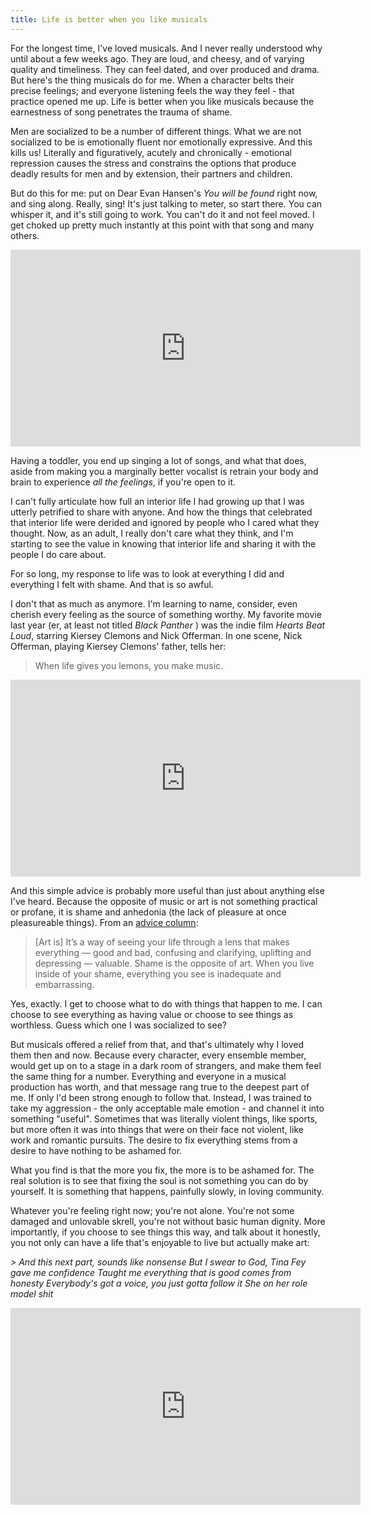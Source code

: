 ```yaml
---
title: Life is better when you like musicals
---
```


For the longest time, I've loved musicals. And I never really understood why until about a few weeks ago. They are loud, and cheesy, and of varying quality and timeliness. They can feel dated, and over produced and drama. But here's the thing musicals do for me. When a character belts their precise feelings; and everyone listening feels the way they feel - that practice opened me up. Life is better when you like musicals because the earnestness of song penetrates the trauma of shame. 

Men are socialized to be a number of different things. What we are not socialized to be is emotionally fluent nor emotionally expressive. And this kills us! Literally and figuratively, acutely and chronically - emotional repression causes the stress and constrains the options that produce deadly results for men and by extension, their partners and children. 

But do this for me: put on Dear Evan Hansen's *You will be found* right now, and sing along. Really, sing! It's just talking to meter, so start there.  You can whisper it, and it's still going to work.
You can't do it and not feel moved. I get choked up pretty much instantly at this point with that song and many others. 

<iframe width="560" height="315" src="https://www.youtube.com/embed/mSfH2AuhXfw" frameborder="0" allow="accelerometer; autoplay; encrypted-media; gyroscope; picture-in-picture" allowfullscreen></iframe>

Having a toddler, you end up singing a lot of songs, and what that does, aside from making you a marginally better vocalist is retrain your body and brain to experience *all the feelings*, if you're open to it. 

I can't fully articulate how full an interior life I had growing up that I was utterly petrified to share with anyone. And how the things that celebrated that interior life were derided and ignored by people who I cared what they thought. Now, as an adult, I really don't care what they think, and I'm starting to see the value in knowing that interior life and sharing it with the people I do care about. 

For so long, my response to life was to look at everything I did and everything I felt with shame. And that is so awful.  

I don't that as much as anymore.  I'm learning to name, consider, even cherish every feeling as the source of something worthy.  My favorite movie last year (er, at least not titled *Black Panther* ) was the indie film *Hearts Beat Loud*, starring Kiersey Clemons and Nick Offerman. In one scene, Nick Offerman, playing Kiersey Clemons' father, tells her: 

> When life gives you lemons, you make music. 

<iframe width="560" height="315" src="https://www.youtube.com/embed/cyyycdC0Amk" frameborder="0" allow="accelerometer; autoplay; encrypted-media; gyroscope; picture-in-picture" allowfullscreen></iframe>

And this simple advice is probably more useful than just about anything else I've heard. Because the opposite of music or art is not something practical or profane, it is shame and anhedonia (the lack of pleasure at once pleasureable things). From an [advice column](https://www.thecut.com/2018/11/im-broke-and-friendless-and-ive-wasted-my-whole-life.html?_ga=2.133987214.1854493967.1544706156-10559497.1543243692):

> [Art is] It’s a way of seeing your life through a lens that makes everything — good and bad, confusing and clarifying, uplifting and depressing — valuable. Shame is the opposite of art. When you live inside of your shame, everything you see is inadequate and embarrassing. 

Yes, exactly. I get to choose what to do with things that happen to me. I can choose to see everything as having value or choose to see things as worthless. Guess which one I was socialized to see?

But musicals offered a relief from that, and that's ultimately why I loved them then and now. Because every character, every ensemble member, would get up on to a stage in a dark room of strangers, and make them feel the same thing for a number.  Everything and everyone in a musical production has worth, and that message rang true to the deepest part of me. If only I'd been strong enough to follow that.  Instead, I was trained to take my aggression - the only acceptable male emotion - and channel it into something "useful".  Sometimes that was literally violent things, like sports, but more often it was into things that were on their face not violent, like work and romantic pursuits.  The desire to fix everything stems from a desire to have nothing to be ashamed for. 

What you find is that the more you fix, the more is to be ashamed for. The real solution is to see that fixing the soul is not something you can do by yourself. It is something that happens, painfully slowly, in loving community. 

Whatever you're feeling right now; you're not alone. You're not some damaged and unlovable skrell, you're not without basic human dignity. More importantly, if you choose to see things this way, and talk about it honestly, you not only can have a life that's enjoyable to live but actually make art: 

*> And this next part, sounds like nonsense 
But I swear to God, Tina Fey gave me confidence
Taught me everything that is good comes from honesty
Everybody's got a voice, you just gotta follow it
She on her role model shit*

<iframe width="560" height="315" src="https://www.youtube.com/embed/7-AGnbm7Ul4" frameborder="0" allow="accelerometer; autoplay; encrypted-media; gyroscope; picture-in-picture" allowfullscreen></iframe>